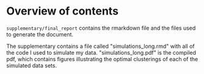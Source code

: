 # Overview of contents

`supplementary/final_report` contains the rmarkdown file and the files used to generate the document.  

The supplementary contains a file called "simulations_long.rmd" with all of the code I used to simulate my data.  "simulations_long.pdf" is the compiled pdf, which contains figures illustrating the optimal clusterings of each of the simulated data sets.

